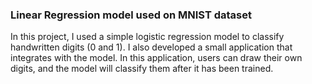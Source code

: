 ### Linear Regression model used on MNIST dataset

In this project, I used a simple logistic regression model to classify handwritten digits (0 and 1). 
I also developed a small application that integrates with the model. 
In this application, users can draw their own digits, and the model will classify them after it has been trained.
